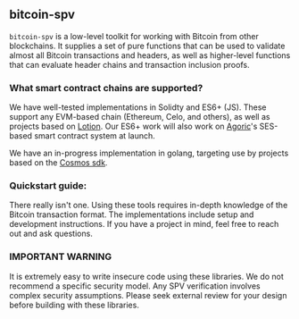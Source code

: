 ## bitcoin-spv

`bitcoin-spv` is a low-level toolkit for working with Bitcoin from other
blockchains. It supplies a set of pure functions that can be used to validate
almost all Bitcoin transactions and headers, as well as higher-level
functions that can evaluate header chains and transaction inclusion proofs.

### What smart contract chains are supported?

We have well-tested implementations in Solidty and ES6+ (JS). These support any
EVM-based chain (Ethereum, Celo, and others), as well as projects based on
[Lotion](https://github.com/nomic-io/lotion). Our ES6+ work will also work on
[Agoric](https://agoric.com/)'s SES-based smart contract system at launch.

We have an in-progress implementation in golang, targeting use by projects
based on the [Cosmos sdk](https://github.com/cosmos/cosmos-sdk/).

### Quickstart guide:

There really isn't one. Using these tools requires in-depth knowledge of the
Bitcoin transaction format. The implementations include setup and development
instructions. If you have a project in mind, feel free to reach out and ask
questions.

### IMPORTANT WARNING

It is extremely easy to write insecure code using these libraries. We do not
recommend a specific security model. Any SPV verification involves complex
security assumptions. Please seek external review for your design before
building with these libraries.
